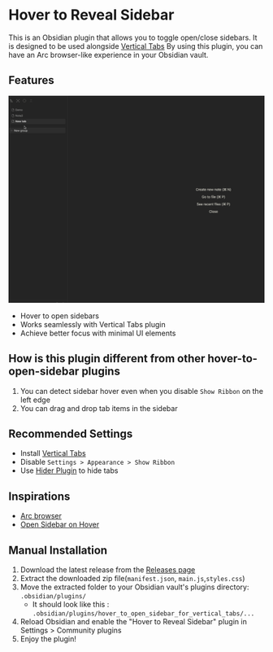 # Hover to Reveal Sidebar
This is an Obsidian plugin that allows you to toggle open/close sidebars. 
It is designed to be used alongside [Vertical Tabs](https://github.com/oxdc/obsidian-vertical-tabs)
By using this plugin, you can have an Arc browser-like experience in your Obsidian vault.

## Features
![gif demo](./assets/demo.gif)
- Hover to open sidebars
- Works seamlessly with Vertical Tabs plugin
- Achieve better focus with minimal UI elements

## How is this plugin different from other hover-to-open-sidebar plugins
1. You can detect sidebar hover even when you disable `Show Ribbon` on the left edge
2. You can drag and drop tab items in the sidebar

## Recommended Settings
- Install [Vertical Tabs](https://github.com/oxdc/obsidian-vertical-tabs)
- Disable `Settings > Appearance > Show Ribbon` 
- Use [Hider Plugin](https://github.com/kepano/obsidian-hider) to hide tabs 

## Inspirations
- [Arc  browser](https://arc.net/)
- [Open Sidebar on Hover](https://github.com/AnAngryRaven/obsidian-open-sidebar-on-hover)

## Manual Installation
1. Download the latest release from the [Releases page](https://github.com/tofujlg/hover_to_open_sidebar_for_vertical_tabs/releases/)
2. Extract the downloaded zip file(`manifest.json`, `main.js`,`styles.css`)
3. Move the extracted folder to your Obsidian vault's plugins directory: `.obsidian/plugins/`
    - It should look like this :  `.obsidian/plugins/hover_to_open_sidebar_for_vertical_tabs/...`
4. Reload Obsidian and enable the "Hover to Reveal Sidebar" plugin in Settings > Community plugins
5. Enjoy the plugin! 